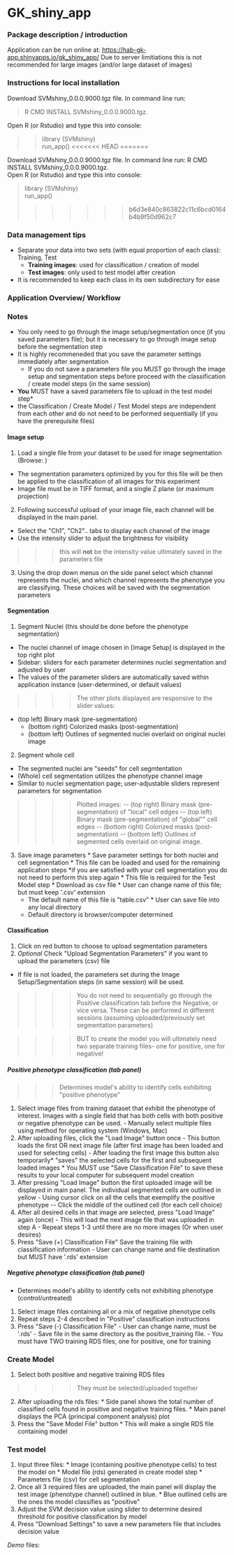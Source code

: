 # GK_shiny_app

### Package description / introduction 
Application can be run online at:  https://hab-gk-app.shinyapps.io/gk_shiny_app/
Due to server limitiations this is not recommended for large images (and/or large dataset of images)

### Instructions for local installation 
Download SVMshiny_0.0.0.9000.tgz file. In command line run: 
> R CMD INSTALL SVMshiny_0.0.0.9000.tgz. 

Open R (or Rstudio) and type this into console: 
>> library (SVMshiny)  
>> run_app()
<<<<<<< HEAD
=======

Download SVMshiny_0.0.0.9000.tgz file. In command line run: R CMD INSTALL SVMshiny_0.0.0.9000.tgz.  
Open R (or Rstudio) and type this into console: 
> library (SVMshiny)  
> run_app()
>>>>>>> b6d3e840c863822c11c6bcd0164b4b9f50d962c7

### Data management tips 
* Separate your data into two sets (with equal proportion of each class): Training, Test
  * **Training images**: used for classification / creation of model
  * **Test images**: only used to test model after creation 
* It is recommended to keep each class in its own subdirectory for ease 

### Application Overview/ Workflow
### Notes 
  * You only need to go through the image setup/segmentation once (if you saved parameters file); but it is necessary to go through image setup before the segmentation step
  * It is highly recommeneded that you save the parameter settings immediately after segmentation
    * If you do not save a parameters file you MUST go through the image setup and segmentation steps before proceed with the classification / create model steps (in the same session)
  * **You** MUST have a saved parameters file to upload in the test model step* 
  * the Classification / Create Model / Test Model steps are independent from each other and do not need to be performed sequentially (if you have the prerequisite files)

####  Image setup 
1. Load a single file from your dataset to be used for image segmentation (Browse: )
  * The segmentation parameters optimized by you for this file will be then be applied to the classification of all images for this experiment
  * Image file must be in TIFF format, and a single Z plane (or maximum projection) 
2. Following successful upload of your image file, each channel will be displayed in the main panel.
  * Select the "Ch1", "Ch2".. tabs to display each channel of the image
  * Use the intensity slider to adjust the brightness for visibility 

>>>this will **not** be the intensity value ultimately saved in the parameters file 

3. Using the drop down menus on the side panel select which channel represents the nuclei, and which channel represents the phenotype you are classifying. These choices will be saved with the segmentation parameters

#### Segmentation 
1. Segment Nuclei (this should be done before the phenotype segmentation)
  * The nuclei channel of image chosen in [Image Setup] is displayed in the top right plot
  * Sidebar: sliders for each parameter determines nuclei segmentation and adjusted by user 
  * The values of the parameter sliders are automatically saved within application instance (user-determined, or default values)
  
>>>> The other plots displayed are responsive to the slider values:
  * (top left) Binary mask (pre-segmentation)
    * (bottom right) Colorized masks (post-segmentation)
    * (bottom left) Outlines of segmented nuclei overlaid on original nuclei image
  
2. Segment whole cell
  * The segmented nuclei are "seeds" for cell segmtentation 
  * (Whole) cell segmentation utilizes the phenotype channel image
  * Similar to nuclei segmentation page; user-adjustable sliders represent parameters for segmentation
  
>>>>Plotted images: 
      -- (top right) Binary mask (pre-segmentation) of "local" cell edges 
      -- (top left) Binary mask (pre-segmentation) of "global"" cell edges
      -- (bottom right) Colorized masks (post-segmentation)
      -- (bottom left) Outlines of segmented cells overlaid on original image. 
      
  3. Save image parameters
    * Save parameter settings for both nuclei and cell segmentation
    * This file can be loaded and used for the remaining application steps *if you are satisfied with your cell segmentation you do not need to perform this step again 
    * This file is required for the Test Model step
    * Download as csv file
    * User can change name of this file; but must keep '.csv' extension 
      * The default name of this file is "table.csv"
    * User can save file into any local directory
      * Default directory is browser/computer determined 

#### Classification
  1. Click on red button to choose to upload segmentation parameters 
  2. *Optional* Check "Upload Segmentation Parameters" if you want to upload the parameters (csv) file
  - If file is not loaded, the parameters set during the Image Setup/Segmentation steps (in same session) will be used.
  
>>>> You do not need to sequentially go through the Positive classification tab before the Negative, or vice versa. These can be performed in different sessions (assuming uploaded/previously set segmentation parameters)  

>>>> BUT to create the model you will ultimately need two separate training files- one for positive, one for negative!

##### Positive phenotype classification (tab panel)
>>> Determines model's ability to identify cells exhibiting "positive phenotype"

  1. Select image files from training dataset that exhibit the phenotype of interest. Images with a single field that has both cells with both positive or negative phenotype can be used. 
    - Manually select multiple files using method for operating system (Windows, Mac)
  2. After uploading files, click the "Load Image" button once 
    - This button loads the first OR next image file (after first image has been loaded and used for selecting cells)
    - After loading the first image this button also temporarily* "saves" the selected cells for the first and subsequent loaded images
    * You MUST use "Save Classification File" to save these results to your local computer for subsequent model creation
  3. After pressing "Load Image" button the first uploaded image will be displayed in main panel. The individual segmented cells are outlined in yellow
    - Using cursor click on all the cells that exemplify the positive phenotype 
    -- Click the middle of the outlined cell (for each cell choice)
  4. After all desired cells in that image are selected, press "Load Image" again (once)
    - This will load the next image file that was uploaded in step A
    - Repeat steps 1-3 until there are no more images (Or when user desires)
  5. Press "Save (+) Classification File" Save the training file with classification information 
    - User can change name and file destination but MUST have '.rds' extension
    
##### Negative phenotype classification (tab panel)
  - Determines model's ability to identify cells not exhibiting phenotype (control/untreated)
  1. Select image files containing all or a mix of negative phenotype cells
  2. Repeat steps 2-4 described in "Positive" classification instructions
  3. Press "Save (-) Classification File" 
    - User can change name, must be '.rds'
    - Save file in the same directory as the positive_training file. 
    - You must have TWO training RDS files, one for positive, one for training

### Create Model 
  1. Select both positive and negative training RDS files 
  
>>>>They must be selected/uploaded together

  2. After uploading the rds files: 
    * Side panel shows the total number of classified cells found in positive and negative training files. 
    * Main panel displays the PCA (principal component analysis) plot
  3. Press the "Save Model File" button
    * This will make a single RDS file containing model 

### Test model
  1. Input three files: 
    * Image (containing positive phenotype cells) to test the model on 
    * Model file (rds) generated in create model step
    * Parameters file (csv) for cell segmentation
  2. Once all 3 required files are uploaded, the main panel will display the test image (phenotype channel) outlined in blue. 
    * Blue outlined cells are the ones the model classifies as "positive"
  3. Adjust the SVM decision value using slider to determine desired threshold for positive classification by model 
  4. Press "Download Settings" to save a new parameters file that includes decision value



*Demo* files:

    
  
    
    
  
  
  